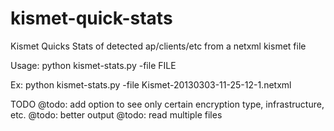 kismet-quick-stats
==================

Kismet Quicks Stats of detected ap/clients/etc from a netxml kismet file

Usage:
python kismet-stats.py -file FILE

Ex: python kismet-stats.py -file Kismet-20130303-11-25-12-1.netxml



TODO
@todo: add option to see only certain encryption type, infrastructure, etc.
@todo: better output
@todo: read multiple files
